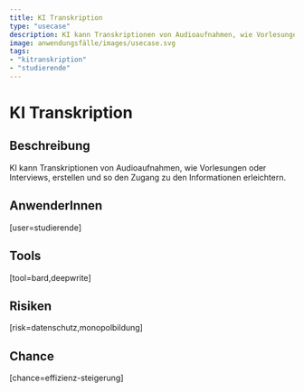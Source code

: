 ```yaml
---
title: KI Transkription
type: "usecase"
description: KI kann Transkriptionen von Audioaufnahmen, wie Vorlesungen oder Interviews, erstellen und so den Zugang zu den Informationen erleichtern.
image: anwendungsfälle/images/usecase.svg
tags:
- "kitranskription"
- "studierende"
---
```


# KI Transkription

## Beschreibung

KI kann Transkriptionen von Audioaufnahmen, wie Vorlesungen oder Interviews, erstellen und so den Zugang zu den Informationen erleichtern.

## AnwenderInnen

[user=studierende]


## Tools

[tool=bard,deepwrite]


## Risiken

[risk=datenschutz,monopolbildung]


## Chance

[chance=effizienz-steigerung]
